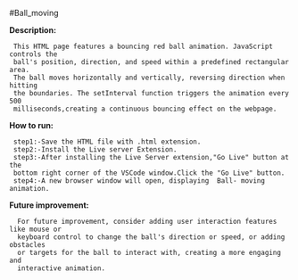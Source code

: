 #Ball_moving

**Description:**

     This HTML page features a bouncing red ball animation. JavaScript controls the
     ball's position, direction, and speed within a predefined rectangular area.
     The ball moves horizontally and vertically, reversing direction when hitting
     the boundaries. The setInterval function triggers the animation every 500 
     milliseconds,creating a continuous bouncing effect on the webpage.
**How to run:**

     step1:-Save the HTML file with .html extension.
     step2:-Install the Live server Extension.
     step3:-After installing the Live Server extension,"Go Live" button at the
     bottom right corner of the VSCode window.Click the "Go Live" button.
     step4:-A new browser window will open, displaying  Ball- moving animation.
**Future improvement:**   

      For future improvement, consider adding user interaction features like mouse or
      keyboard control to change the ball's direction or speed, or adding obstacles
      or targets for the ball to interact with, creating a more engaging and
      interactive animation.

     
